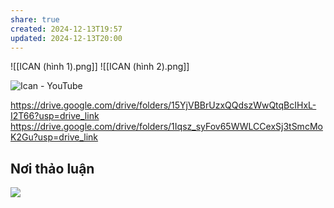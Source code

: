 ```yaml
---
share: true
created: 2024-12-13T19:57
updated: 2024-12-13T20:00
---
```

![[ICAN (hình 1).png]]
![[ICAN (hình 2).png]]

![Ican - YouTube](https://www.youtube.com/watch?v=wU9btG-zcAo)

https://drive.google.com/drive/folders/15YjVBBrUzxQQdszWwQtqBcIHxL-I2T66?usp=drive_link
https://drive.google.com/drive/folders/1Iqsz_syFov65WWLCCexSj3tSmcMoK2Gu?usp=drive_link

## Nơi thảo luận
![](https://i.imgur.com/IQ3jN7M.png)